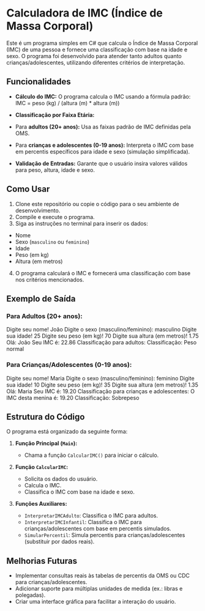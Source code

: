# Calculadora de IMC (Índice de Massa Corporal)

Este é um programa simples em C# que calcula o Índice de Massa Corporal (IMC) de uma pessoa e fornece uma classificação com base na idade e sexo. O programa foi desenvolvido para atender tanto adultos quanto crianças/adolescentes, utilizando diferentes critérios de interpretação.

## Funcionalidades

- **Cálculo do IMC:** O programa calcula o IMC usando a fórmula padrão:
IMC = peso (kg) / (altura (m) * altura (m))

- **Classificação por Faixa Etária:**
- Para **adultos (20+ anos):** Usa as faixas padrão de IMC definidas pela OMS.
- Para **crianças e adolescentes (0-19 anos):** Interpreta o IMC com base em percentis específicos para idade e sexo (simulação simplificada).

- **Validação de Entradas:** Garante que o usuário insira valores válidos para peso, altura, idade e sexo.

## Como Usar

1. Clone este repositório ou copie o código para o seu ambiente de desenvolvimento.
2. Compile e execute o programa.
3. Siga as instruções no terminal para inserir os dados:
 - Nome
 - Sexo (`masculino` ou `feminino`)
 - Idade
 - Peso (em kg)
 - Altura (em metros)
4. O programa calculará o IMC e fornecerá uma classificação com base nos critérios mencionados.

## Exemplo de Saída

### Para Adultos (20+ anos):
Digite seu nome!
João
Digite o sexo (masculino/feminino):
masculino
Digite sua idade!
25
Digite seu peso (em kg)!
70
Digite sua altura (em metros)!
1.75
Olá: João
Seu IMC é: 22.86
Classificação para adultos:
Classificação: Peso normal

### Para Crianças/Adolescentes (0-19 anos):
Digite seu nome!
Maria
Digite o sexo (masculino/feminino):
feminino
Digite sua idade!
10
Digite seu peso (em kg)!
35
Digite sua altura (em metros)!
1.35
Olá: Maria
Seu IMC é: 19.20
Classificação para crianças e adolescentes:
O IMC desta menina é: 19.20
Classificação: Sobrepeso

## Estrutura do Código

O programa está organizado da seguinte forma:

1. **Função Principal (`Main`):**
   - Chama a função `CalcularIMC()` para iniciar o cálculo.

2. **Função `CalcularIMC`:**
   - Solicita os dados do usuário.
   - Calcula o IMC.
   - Classifica o IMC com base na idade e sexo.

3. **Funções Auxiliares:**
   - `InterpretarIMCAdulto`: Classifica o IMC para adultos.
   - `InterpretarIMCInfantil`: Classifica o IMC para crianças/adolescentes com base em percentis simulados.
   - `SimularPercentil`: Simula percentis para crianças/adolescentes (substituir por dados reais).

## Melhorias Futuras

- Implementar consultas reais às tabelas de percentis da OMS ou CDC para crianças/adolescentes.
- Adicionar suporte para múltiplas unidades de medida (ex.: libras e polegadas).
- Criar uma interface gráfica para facilitar a interação do usuário.
